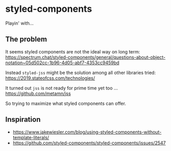# styled-components

Playin' with...

## The problem

It seems styled components are not the ideal way on long term: https://spectrum.chat/styled-components/general/questions-about-object-notation~05d502cc-1b96-4d05-abf7-4353cc9459bd

Instead `styled-jss` might be the solution among all other libraries tried: https://2019.stateofcss.com/technologies/

It turned out `jss` is not ready for prime time yet too ... https://github.com/metamn/jss

So trying to maximize what styled components can offer.

## Inspiration

- https://www.jakewiesler.com/blog/using-styled-components-without-template-literals/
- https://github.com/styled-components/styled-components/issues/2547
